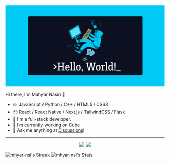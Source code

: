 <img src="./Hello world.png" />

Hi there, I'm Mahyar Nasiri 👋 

-   :pencil2: JavaScript / Python / C++ / HTML5 / CSS3 
-   :package: React / React Native / Next.js / TailwindCSS / Flask 
-   :seedling: I'm a full-stack developer.
-   🔭 I’m currently working on Cube
-   :thought_balloon: Ask me anything at [Discussions](https://github.com/Mhyar-nsi/Mhyar-nsi/discussions/new)!


--- 

<div align="center">
  <img width="50%" src="https://github-readme-streak-stats.herokuapp.com/?user=mhyar-nsi&theme=blueberry&hide_border=true"/>
  <img width="50%" src="https://github-readme-stats.vercel.app/api?username=mhyar-nsi&theme=blueberry&show_icons=true&hide_border=true&count_private=true"/>
</div> 

![mhyar-nsi's Streak](https://github-readme-streak-stats.herokuapp.com/?user=mhyar-nsi&theme=blueberry&hide_border=true)
![mhyar-nsi's Stats](https://github-readme-stats.vercel.app/api?username=mhyar-nsi&theme=blueberry&show_icons=true&hide_border=true&count_private=true)
